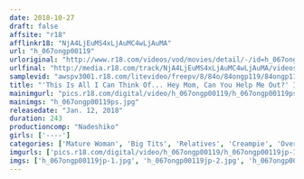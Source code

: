 ```yaml
---
date: 2018-10-27
draft: false
affsite: "r18"
afflinkr18: "NjA4LjEuMS4xLjAuMC4wLjAuMA"
url: "h_067ongp00119"
urloriginal: "http://www.r18.com/videos/vod/movies/detail/-/id=h_067ongp00119"
urlfinal: "http://media.r18.com/track/NjA4LjEuMS4xLjAuMC4wLjAuMA/videos/vod/movies/detail/-/id=h_067ongp00119"
samplevid: "awspv3001.r18.com/litevideo/freepv/8/84o/84ongp119/84ongp119_dmb_w.mp4"
title: "'This Is All I Can Think Of... Hey Mom, Can You Help Me Out?' In Order To Repair Her Relationship With Her Son, This Mother Decided To Fuck Him He Was Confused But Her Pussy Was So Hot And Alluring That It Sent His Cock Into A Massive Erection! Their Guilt Sent This Mother And Son Into The Flames Of Passion, And They Finished Their Act Of Sin With A Creampie... Dear, Please Forgive Me, Just This Once..."
mainimgurl: "pics.r18.com/digital/video/h_067ongp00119/h_067ongp00119ps.jpg"
mainimgs: "h_067ongp00119ps.jpg"
releasedate: "Jan. 12, 2018"
duration: 243
productioncomp: "Nadeshiko"
girls: ['----']
categories: ['Mature Woman', 'Big Tits', 'Relatives', 'Creampie', 'Over 4 Hours', 'Hi-Def']
imgurls: ['pics.r18.com/digital/video/h_067ongp00119/h_067ongp00119jp-1.jpg', 'pics.r18.com/digital/video/h_067ongp00119/h_067ongp00119jp-2.jpg', 'pics.r18.com/digital/video/h_067ongp00119/h_067ongp00119jp-3.jpg', 'pics.r18.com/digital/video/h_067ongp00119/h_067ongp00119jp-4.jpg', 'pics.r18.com/digital/video/h_067ongp00119/h_067ongp00119jp-5.jpg', 'pics.r18.com/digital/video/h_067ongp00119/h_067ongp00119jp-6.jpg', 'pics.r18.com/digital/video/h_067ongp00119/h_067ongp00119jp-7.jpg', 'pics.r18.com/digital/video/h_067ongp00119/h_067ongp00119jp-8.jpg', 'pics.r18.com/digital/video/h_067ongp00119/h_067ongp00119jp-9.jpg', 'pics.r18.com/digital/video/h_067ongp00119/h_067ongp00119jp-10.jpg', 'pics.r18.com/digital/video/h_067ongp00119/h_067ongp00119jp-11.jpg', 'pics.r18.com/digital/video/h_067ongp00119/h_067ongp00119jp-12.jpg', 'pics.r18.com/digital/video/h_067ongp00119/h_067ongp00119jp-13.jpg', 'pics.r18.com/digital/video/h_067ongp00119/h_067ongp00119jp-14.jpg', 'pics.r18.com/digital/video/h_067ongp00119/h_067ongp00119jp-15.jpg', 'pics.r18.com/digital/video/h_067ongp00119/h_067ongp00119jp-16.jpg', 'pics.r18.com/digital/video/h_067ongp00119/h_067ongp00119jp-17.jpg', 'pics.r18.com/digital/video/h_067ongp00119/h_067ongp00119jp-18.jpg', 'pics.r18.com/digital/video/h_067ongp00119/h_067ongp00119jp-19.jpg', 'pics.r18.com/digital/video/h_067ongp00119/h_067ongp00119jp-20.jpg']
imgs: ['h_067ongp00119jp-1.jpg', 'h_067ongp00119jp-2.jpg', 'h_067ongp00119jp-3.jpg', 'h_067ongp00119jp-4.jpg', 'h_067ongp00119jp-5.jpg', 'h_067ongp00119jp-6.jpg', 'h_067ongp00119jp-7.jpg', 'h_067ongp00119jp-8.jpg', 'h_067ongp00119jp-9.jpg', 'h_067ongp00119jp-10.jpg', 'h_067ongp00119jp-11.jpg', 'h_067ongp00119jp-12.jpg', 'h_067ongp00119jp-13.jpg', 'h_067ongp00119jp-14.jpg', 'h_067ongp00119jp-15.jpg', 'h_067ongp00119jp-16.jpg', 'h_067ongp00119jp-17.jpg', 'h_067ongp00119jp-18.jpg', 'h_067ongp00119jp-19.jpg', 'h_067ongp00119jp-20.jpg']
---
```

